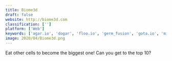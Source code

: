 ```yaml
---
title: Biome3d
draft: false 
website: http://biome3d.com
classification: ['']
platform: ['Web']
keywords: ['agar.io', 'dogar', 'floo.io', 'germ_fusion', 'gota.io', 'mitos.is', 'mope.io', 'osmos', 'sinuous', 'slither.io', 'spore', 'thrive', 'vanar.io', 'wings.io']
image: 2020/04/Biome3d.png
---
```

Eat other cells to become the biggest one! Can you get to the top 10?